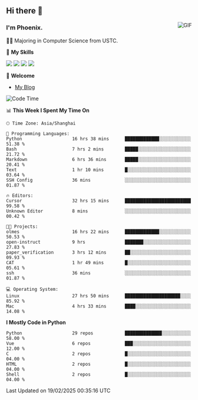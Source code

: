 ## Hi there 👋
<img align="right" alt="GIF" src="https://raw.githubusercontent.com/JoeyBling/JoeyBling/master/pic/pusheencode.gif" />

### I'm Phoenix.

👨‍🎓 Majoring in Computer Science from USTC.

🌟 **My Skills**

![](https://img.shields.io/badge/-Python-3e74a2?style=flat-square&logo=Python&logoColor=fff)
![](https://img.shields.io/badge/-C++-9f62a5?style=flat&logo=cplusplus&logoColor=white)
![](https://img.shields.io/badge/-Linux-185886?style=flat-square&logo=Linux&logoColor=fff)
![](https://img.shields.io/badge/-Rust-ff4136?style=flat-square&logo=Rust&logoColor=fff)

💬 **Welcome**

- [My Blog](https://ysy-phoenix.github.io/)

<!--START_SECTION:waka-->
![Code Time](http://img.shields.io/badge/Code%20Time-1%2C207%20hrs%2029%20mins-blue)

📊 **This Week I Spent My Time On** 

```text
🕑︎ Time Zone: Asia/Shanghai

💬 Programming Languages: 
Python                   16 hrs 38 mins      █████████████░░░░░░░░░░░░   51.38 % 
Bash                     7 hrs 2 mins        █████░░░░░░░░░░░░░░░░░░░░   21.72 % 
Markdown                 6 hrs 36 mins       █████░░░░░░░░░░░░░░░░░░░░   20.41 % 
Text                     1 hr 10 mins        █░░░░░░░░░░░░░░░░░░░░░░░░   03.64 % 
SSH Config               36 mins             ░░░░░░░░░░░░░░░░░░░░░░░░░   01.87 % 

🔥 Editors: 
Cursor                   32 hrs 15 mins      █████████████████████████   99.58 % 
Unknown Editor           8 mins              ░░░░░░░░░░░░░░░░░░░░░░░░░   00.42 % 

🐱‍💻 Projects: 
olmes                    16 hrs 22 mins      █████████████░░░░░░░░░░░░   50.53 % 
open-instruct            9 hrs               ███████░░░░░░░░░░░░░░░░░░   27.83 % 
paper_verification       3 hrs 12 mins       ██░░░░░░░░░░░░░░░░░░░░░░░   09.93 % 
CAT                      1 hr 49 mins        █░░░░░░░░░░░░░░░░░░░░░░░░   05.61 % 
ssh                      36 mins             ░░░░░░░░░░░░░░░░░░░░░░░░░   01.87 % 

💻 Operating System: 
Linux                    27 hrs 50 mins      █████████████████████░░░░   85.92 % 
Mac                      4 hrs 33 mins       ████░░░░░░░░░░░░░░░░░░░░░   14.08 % 
```

**I Mostly Code in Python** 

```text
Python                   29 repos            ██████████████░░░░░░░░░░░   58.00 % 
Vue                      6 repos             ███░░░░░░░░░░░░░░░░░░░░░░   12.00 % 
C                        2 repos             █░░░░░░░░░░░░░░░░░░░░░░░░   04.00 % 
HTML                     2 repos             █░░░░░░░░░░░░░░░░░░░░░░░░   04.00 % 
Shell                    2 repos             █░░░░░░░░░░░░░░░░░░░░░░░░   04.00 % 
```




 Last Updated on 19/02/2025 00:35:16 UTC
<!--END_SECTION:waka-->

<!--
**ysy-phoenix/ysy-phoenix** is a ✨ _special_ ✨ repository because its `README.md` (this file) appears on your GitHub profile.

Here are some ideas to get you started:

- 🔭 I’m currently working on ...
- 🌱 I’m currently learning ...
- 👯 I’m looking to collaborate on ...
- 🤔 I’m looking for help with ...
- 💬 Ask me about ...
- 📫 How to reach me: ...
- 😄 Pronouns: ...
- ⚡ Fun fact: ...
-->

